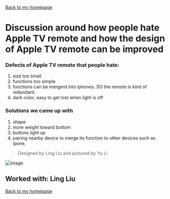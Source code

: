 [Back to my homepage](https://miaomiaosang.github.io/csci5839-YuLi9309/)

# Discussion around how people hate Apple TV remote and how the design of Apple TV remote can be improved

### Defects of Apple TV remote that people hate:

1. size too small
2. functions too simple
3. functions can be mergerd into iphones. SO the remote is kind of redundant.
4. dark color, easy to get lost when light is off

### Solutions we came up with
1. shape
2. more weight toward bottom
3. buttons light up
4. pairing nearby device to merge its function to other devices such as ipone.

> Designed by Ling Liu and pictured by Yu Li

![image](/csci5839-YuLi9309/picture/appleTVremoteAvacado.jpg)

## Worked with: Ling Liu

[Back to my homepage](https://miaomiaosang.github.io/csci5839-YuLi9309/)



